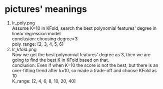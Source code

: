 # pictures' meanings
1. lr_poly.png  
Assume K=10 in KFold, search the best polynomial features' degree in linear regression model  
conclusion: choosing degree=3  
poly_range: [2, 3, 4, 5, 6]
2. lr_kfold.png  
Now we get the best polynomial features' degree as 3, then we are going to find the best K in KFold based on that.  
conclusion: Even if when K=10 the score is not the best, but there is an over-fitting trend after k=10, so made a trade-off and choose KFold as 10  
K_range: [2, 4, 6, 8, 10, 20, 40]

